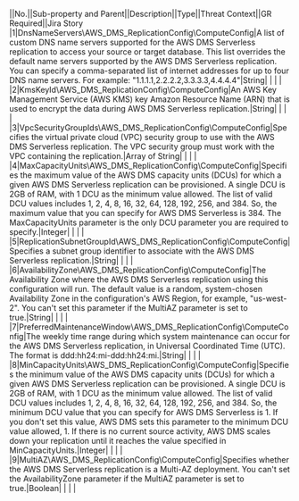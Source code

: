 ||No.||Sub-property and Parent||Description||Type||Threat Context||GR Required||Jira Story
|1|DnsNameServers\AWS_DMS_ReplicationConfig\ComputeConfig|A list of custom DNS name servers supported for the AWS DMS Serverless replication to access your source or target database. This list overrides the default name servers supported by the AWS DMS Serverless replication. You can specify a comma-separated list of internet addresses for up to four DNS name servers. For example: "1.1.1.1,2.2.2.2,3.3.3.3,4.4.4.4"|String| | | |
|2|KmsKeyId\AWS_DMS_ReplicationConfig\ComputeConfig|An AWS Key Management Service (AWS KMS) key Amazon Resource Name (ARN) that is used to encrypt the data during AWS DMS Serverless replication.|String| | | |
|3|VpcSecurityGroupIds\AWS_DMS_ReplicationConfig\ComputeConfig|Specifies the virtual private cloud (VPC) security group to use with the AWS DMS Serverless replication. The VPC security group must work with the VPC containing the replication.|Array of String| | | |
|4|MaxCapacityUnits\AWS_DMS_ReplicationConfig\ComputeConfig|Specifies the maximum value of the AWS DMS capacity units (DCUs) for which a given AWS DMS Serverless replication can be provisioned. A single DCU is 2GB of RAM, with 1 DCU as the minimum value allowed. The list of valid DCU values includes 1, 2, 4, 8, 16, 32, 64, 128, 192, 256, and 384. So, the maximum value that you can specify for AWS DMS Serverless is 384. The MaxCapacityUnits parameter is the only DCU parameter you are required to specify.|Integer| | | |
|5|ReplicationSubnetGroupId\AWS_DMS_ReplicationConfig\ComputeConfig|Specifies a subnet group identifier to associate with the AWS DMS Serverless replication.|String| | | |
|6|AvailabilityZone\AWS_DMS_ReplicationConfig\ComputeConfig|The Availability Zone where the AWS DMS Serverless replication using this configuration will run.  The default value is a random, system-chosen Availability Zone in the configuration's AWS Region, for example, "us-west-2". You can't set this parameter if the MultiAZ parameter is set to true.|String| | | |
|7|PreferredMaintenanceWindow\AWS_DMS_ReplicationConfig\ComputeConfig|The weekly time range during which system maintenance can occur for the AWS DMS Serverless replication, in Universal Coordinated Time (UTC). The format is ddd:hh24:mi-ddd:hh24:mi.|String| | | |
|8|MinCapacityUnits\AWS_DMS_ReplicationConfig\ComputeConfig|Specifies the minimum value of the AWS DMS capacity units (DCUs) for which a given AWS DMS Serverless replication can be provisioned. A single DCU is 2GB of RAM, with 1 DCU as the minimum value allowed. The list of valid DCU values includes 1, 2, 4, 8, 16, 32, 64, 128, 192, 256, and 384. So, the minimum DCU value that you can specify for AWS DMS Serverless is 1. If you don't set this value, AWS DMS sets this parameter to the  minimum DCU value allowed, 1. If there is no current source activity, AWS DMS scales down your replication until it  reaches the value specified in MinCapacityUnits.|Integer| | | |
|9|MultiAZ\AWS_DMS_ReplicationConfig\ComputeConfig|Specifies whether the AWS DMS Serverless replication is a Multi-AZ deployment. You can't set the AvailabilityZone parameter if the MultiAZ parameter is set to true.|Boolean| | | |
